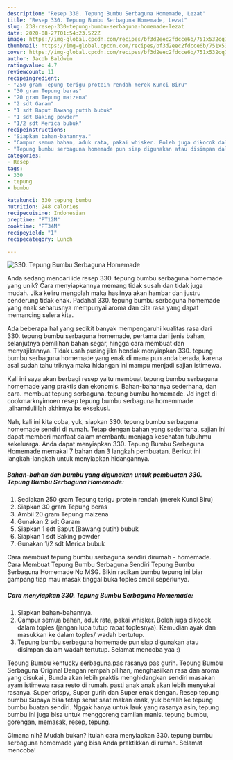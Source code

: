 ```yaml
---
description: "Resep 330. Tepung Bumbu Serbaguna Homemade, Lezat"
title: "Resep 330. Tepung Bumbu Serbaguna Homemade, Lezat"
slug: 238-resep-330-tepung-bumbu-serbaguna-homemade-lezat
date: 2020-08-27T01:54:23.522Z
image: https://img-global.cpcdn.com/recipes/bf3d2eec2fdcce6b/751x532cq70/330-tepung-bumbu-serbaguna-homemade-foto-resep-utama.jpg
thumbnail: https://img-global.cpcdn.com/recipes/bf3d2eec2fdcce6b/751x532cq70/330-tepung-bumbu-serbaguna-homemade-foto-resep-utama.jpg
cover: https://img-global.cpcdn.com/recipes/bf3d2eec2fdcce6b/751x532cq70/330-tepung-bumbu-serbaguna-homemade-foto-resep-utama.jpg
author: Jacob Baldwin
ratingvalue: 4.7
reviewcount: 11
recipeingredient:
- "250 gram Tepung terigu protein rendah merek Kunci Biru"
- "30 gram Tepung beras"
- "20 gram Tepung maizena"
- "2 sdt Garam"
- "1 sdt Baput Bawang putih bubuk"
- "1 sdt Baking powder"
- "1/2 sdt Merica bubuk"
recipeinstructions:
- "Siapkan bahan-bahannya."
- "Campur semua bahan, aduk rata, pakai whisker. Boleh juga dikocok dalam toples (jangan lupa tutup rapat toplesnya). Kemudian ayak dan masukkan ke dalam toples/ wadah bertutup."
- "Tepung bumbu serbaguna homemade pun siap digunakan atau disimpan dalam wadah tertutup. Selamat mencoba yaa :)"
categories:
- Resep
tags:
- 330
- tepung
- bumbu

katakunci: 330 tepung bumbu 
nutrition: 248 calories
recipecuisine: Indonesian
preptime: "PT12M"
cooktime: "PT34M"
recipeyield: "1"
recipecategory: Lunch

---
```



![330. Tepung Bumbu Serbaguna Homemade](https://img-global.cpcdn.com/recipes/bf3d2eec2fdcce6b/751x532cq70/330-tepung-bumbu-serbaguna-homemade-foto-resep-utama.jpg)

Anda sedang mencari ide resep 330. tepung bumbu serbaguna homemade yang unik? Cara menyiapkannya memang tidak susah dan tidak juga mudah. Jika keliru mengolah maka hasilnya akan hambar dan justru cenderung tidak enak. Padahal 330. tepung bumbu serbaguna homemade yang enak seharusnya mempunyai aroma dan cita rasa yang dapat memancing selera kita.

Ada beberapa hal yang sedikit banyak mempengaruhi kualitas rasa dari 330. tepung bumbu serbaguna homemade, pertama dari jenis bahan, selanjutnya pemilihan bahan segar, hingga cara membuat dan menyajikannya. Tidak usah pusing jika hendak menyiapkan 330. tepung bumbu serbaguna homemade yang enak di mana pun anda berada, karena asal sudah tahu triknya maka hidangan ini mampu menjadi sajian istimewa.

Kali ini saya akan berbagi resep yaitu membuat tepung bumbu serbaguna homemade yang praktis dan ekonomis. Bahan-bahannya sederhana, dan cara. membuat tepung serbaguna. tepung bumbu homemade. Jd inget di cookmarknyimoen resep tepung bumbu serbaguna homemmade ,alhamdulillah akhirnya bs eksekusi.


Nah, kali ini kita coba, yuk, siapkan 330. tepung bumbu serbaguna homemade sendiri di rumah. Tetap dengan bahan yang sederhana, sajian ini dapat memberi manfaat dalam membantu menjaga kesehatan tubuhmu sekeluarga. Anda dapat menyiapkan 330. Tepung Bumbu Serbaguna Homemade memakai 7 bahan dan 3 langkah pembuatan. Berikut ini langkah-langkah untuk menyiapkan hidangannya.

<!--inarticleads1-->

##### Bahan-bahan dan bumbu yang digunakan untuk pembuatan 330. Tepung Bumbu Serbaguna Homemade:

1. Sediakan 250 gram Tepung terigu protein rendah (merek Kunci Biru)
1. Siapkan 30 gram Tepung beras
1. Ambil 20 gram Tepung maizena
1. Gunakan 2 sdt Garam
1. Siapkan 1 sdt Baput (Bawang putih) bubuk
1. Siapkan 1 sdt Baking powder
1. Gunakan 1/2 sdt Merica bubuk


Cara membuat tepung bumbu serbaguna sendiri dirumah - homemade. Cara Membuat Tepung Bumbu Serbaguna Sendiri Tepung Bumbu Serbaguna Homemade No MSG. Bikin racikan bumbu tepung ini biar gampang tiap mau masak tinggal buka toples ambil seperlunya. 

<!--inarticleads2-->

##### Cara menyiapkan 330. Tepung Bumbu Serbaguna Homemade:

1. Siapkan bahan-bahannya.
1. Campur semua bahan, aduk rata, pakai whisker. Boleh juga dikocok dalam toples (jangan lupa tutup rapat toplesnya). Kemudian ayak dan masukkan ke dalam toples/ wadah bertutup.
1. Tepung bumbu serbaguna homemade pun siap digunakan atau disimpan dalam wadah tertutup. Selamat mencoba yaa :)


Tepung Bumbu kentucky serbaguna.pas rasanya pas gurih. Tepung Bumbu Serbaguna Original Dengan rempah pilihan, menghasilkan rasa dan aroma yang disukai., Bunda akan lebih praktis menghidangkan sendiri masakan ayam istimewa rasa resto di rumah. pasti anak anak akan lebih menyukai rasanya. Super crispy, Super gurih dan Super enak dengan. Resep tepung bumbu Supaya bisa tetap sehat saat makan enak, yuk beralih ke tepung bumbu buatan sendiri. Nggak hanya untuk lauk yang rasanya asin, tepung bumbu ini juga bisa untuk menggoreng camilan manis. tepung bumbu, gorengan, memasak, resep, tepung. 

Gimana nih? Mudah bukan? Itulah cara menyiapkan 330. tepung bumbu serbaguna homemade yang bisa Anda praktikkan di rumah. Selamat mencoba!
